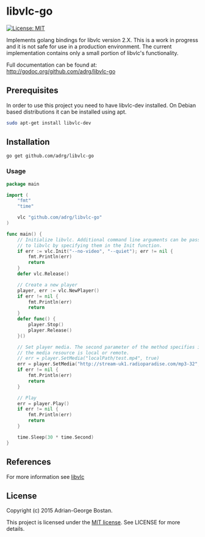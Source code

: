 libvlc-go
=========
[![License: MIT](http://img.shields.io/badge/license-MIT-red.svg?style=flat-square)](http://opensource.org/licenses/MIT)

Implements golang bindings for libvlc version 2.X. This is a work in progress
and it is not safe for use in a production environment. The current
implementation contains only a small portion of libvlc's functionality.

Full documentation can be found at: http://godoc.org/github.com/adrg/libvlc-go

## Prerequisites
In order to use this project you need to have libvlc-dev installed. On Debian
based distributions it can be installed using apt.
```sh
sudo apt-get install libvlc-dev
```

## Installation
```
go get github.com/adrg/libvlc-go
```

### Usage
```go
package main

import (
	"fmt"
	"time"

	vlc "github.com/adrg/libvlc-go"
)

func main() {
	// Initialize libvlc. Additional command line arguments can be passed in
	// to libvlc by specifying them in the Init function.
	if err := vlc.Init("--no-video", "--quiet"); err != nil {
		fmt.Println(err)
		return
	}
	defer vlc.Release()

	// Create a new player
	player, err := vlc.NewPlayer()
	if err != nil {
		fmt.Println(err)
		return
	}
	defer func() {
		player.Stop()
		player.Release()
	}()

	// Set player media. The second parameter of the method specifies if
	// the media resource is local or remote.
	// err = player.SetMedia("localPath/test.mp4", true)
	err = player.SetMedia("http://stream-uk1.radioparadise.com/mp3-32", false)
	if err != nil {
		fmt.Println(err)
		return
	}

	// Play
	err = player.Play()
	if err != nil {
		fmt.Println(err)
		return
	}

	time.Sleep(30 * time.Second)
}
```

## References
For more information see [libvlc](http://videolan.org)

## License
Copyright (c) 2015 Adrian-George Bostan.

This project is licensed under the [MIT license](http://opensource.org/licenses/MIT). See LICENSE for more details.
